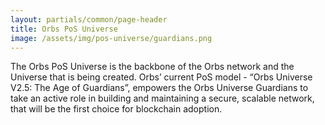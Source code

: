 ```yaml
---
layout: partials/common/page-header
title: Orbs PoS Universe
image: /assets/img/pos-universe/guardians.png
---
```


The Orbs PoS Universe is the backbone of the Orbs network and the Universe that is being created. Orbs’ current PoS model - “Orbs Universe V2.5: The Age of Guardians”, empowers the Orbs Universe Guardians to take an active role in building and maintaining a secure, scalable network, that will be the first choice for blockchain adoption.
